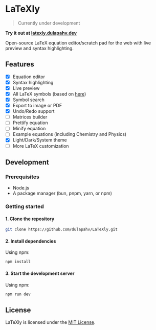 # LaTeXly

> Currently under development

**Try it out at [latexly.dulapahv.dev](https://latexly.dulapahv.dev)**

Open-source LaTeX equation editor/scratch pad for the web with live preview and syntax highlighting.

## Features

- [x] Equation editor
- [x] Syntax highlighting
- [x] Live preview
- [x] All LaTeX symbols (based on [here](https://katex.org/docs/supported.html))
- [x] Symbol search
- [x] Export to image or PDF
- [x] Undo/Redo support
- [ ] Matrices builder
- [ ] Prettify equation
- [ ] Minify equation
- [ ] Example equations (including Chemistry and Physics)
- [x] Light/Dark/System theme
- [ ] More LaTeX customization

## Development

### Prerequisites

- Node.js
- A package manager (bun, pnpm, yarn, or npm)

### Getting started

#### 1. Clone the repository

```bash
git clone https://github.com/dulapahv/LaTeXly.git
```

#### 2. Install dependencies

Using npm:

```bash
npm install
```

#### 3. Start the development server

Using npm:

```bash
npm run dev
```

## License

LaTeXly is licensed under the [MIT License](LICENSE).
